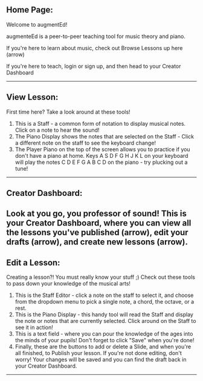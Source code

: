 Home Page:
----------

Welcome to augmentEd!

augmenteEd is a peer-to-peer teaching tool for music theory and piano.

If you're here to learn about music, check out Browse Lessons up here (arrow)

If you're here to teach, login or sign up, and then head to your Creator Dashboard

-----------


View Lesson:
--------------
First time here? Take a look around at these tools!

1. This is a Staff - a common form of notation to display musical notes. Click on a note to hear the sound!
2. The Piano Display shows the notes that are selected on the Staff - Click a different note on the staff to see the keyboard change!
3. The Player Piano on the top of the screen allows you to practice if you don't have a piano at home. Keys A S D F G H J K L on your keyboard will play the notes C D E F G A B C D on the piano - try plucking out a tune!
--------------

Creator Dashboard:
------------------
Look at you go, you professor of sound! This is your Creator Dashboard, where you can view all the lessons you've published (arrow), edit your drafts (arrow), and create new lessons (arrow).
------------------

Edit a Lesson:
---------------
Creating a lesson?! You must really know your stuff ;) Check out these tools to pass down your knowledge of the musical arts!

1. This is the Staff Editor - click a note on the staff to select it, and choose from the dropdown menu to pick a single note, a chord, the octave, or a rest.
2. This is the Piano Display - this handy tool will read the Staff and display the note or notes that are currently selected. Click around on the Staff to see it in action!
3. This is a text field - where you can pour the knowledge of the ages into the minds of your pupils! Don't forget to click "Save" when you're done!
4. Finally, these are the buttons to add or delete a Slide, and when you're all finished, to Publish your lesson. If you're not done editing, don't worry! Your changes will be saved and you can find the draft back in your Creator Dashboard.
--------------
